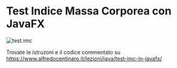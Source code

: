 # Test Indice Massa Corporea con JavaFX
![test.imc](https://www.alfredocentinaro.it/wp-content/uploads/2023/02/immagine-4.bmp "test.imc")

Trovate le istruzoni e il codice commentato su https://www.alfredocentinaro.it/lezioni/java/test-imc-in-javafx/
